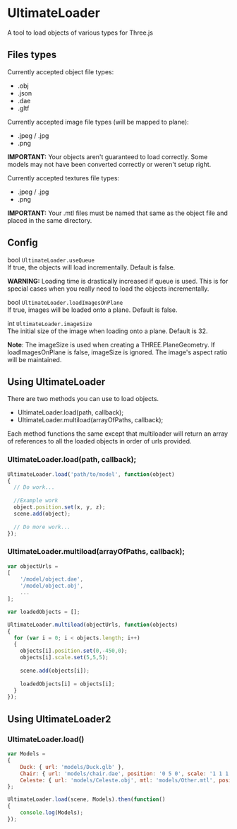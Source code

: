 # UltimateLoader
A tool to load objects of various types for Three.js

## Files types
Currently accepted object file types:
* .obj
* .json
* .dae
* .gltf

Currently accepted image file types (will be mapped to plane):
* .jpeg / .jpg
* .png

**IMPORTANT:** Your objects aren't guaranteed  to load correctly. Some models may not have been converted correctly or weren't setup right.

Currently accepted textures file types:
* .jpeg / .jpg
* .png

**IMPORTANT:** Your .mtl files must be named that same as the object file and placed in the same directory.

## Config
bool `UltimateLoader.useQueue`  
If true, the objects will load incrementally. Default is false.

**WARNING:** Loading time is drastically increased if queue is used. This is for special cases when you really need to load the objects incrementally.

bool `UltimateLoader.loadImagesOnPlane`  
If true, images will be loaded onto a plane. Default is false.

int `UltimateLoader.imageSize`  
The initial size of the image when loading onto a plane. Default is 32. 

**Note**: The imageSize is used when creating a THREE.PlaneGeometry. If loadImagesOnPlane is false, imageSize is ignored. The image's aspect ratio will be maintained.

## Using UltimateLoader

There are two methods you can use to load objects. 
* UltimateLoader.load(path, callback);
* UltimateLoader.multiload(arrayOfPaths, callback);

Each method functions the same except that multiloader will return an array of references to all the loaded objects in order of urls provided.

### UltimateLoader.load(path, callback);
```javascript
UltimateLoader.load('path/to/model', function(object)
{
  // Do work...
  
  //Example work
  object.position.set(x, y, z);
  scene.add(object);
  
  // Do more work...
});
```

### UltimateLoader.multiload(arrayOfPaths, callback);
```javascript
var objectUrls =
[
	'/model/object.dae',
	'/model/object.obj',
	...
];

var loadedObjects = [];

UltimateLoader.multiload(objectUrls, function(objects)
{
  for (var i = 0; i < objects.length; i++)
  {
  	objects[i].position.set(0,-450,0);
  	objects[i].scale.set(5,5,5);
  
  	scene.add(objects[i]);
  	
  	loadedObjects[i] = objects[i];
  }
});
```

## Using UltimateLoader2

### UltimateLoader.load()
```javascript
var Models =
{
	Duck: { url: 'models/Duck.glb' },
	Chair: { url: 'models/chair.dae', position: '0 5 0', scale: '1 1 1', rotation: '0 0 0' },
	Celeste: { url: 'models/Celeste.obj', mtl: 'models/Other.mtl', position: '0 0 5', scale: '1 1 1', rotation: '0 0 0' }
};

UltimateLoader.load(scene, Models).then(function()
{
	console.log(Models);
});

```